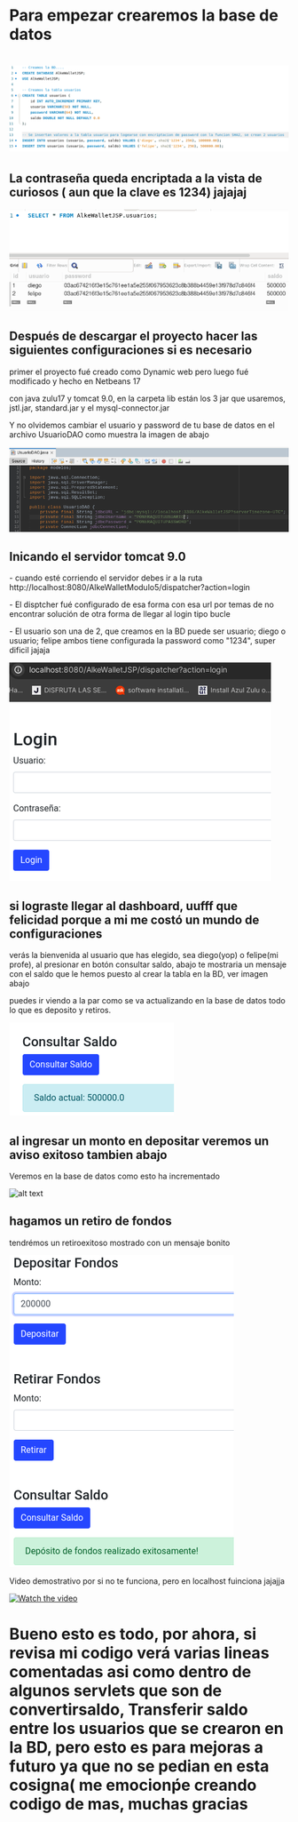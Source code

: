 <H1>Para empezar crearemos la base de datos<H1>
  
![alt text](https://github.com/diegoarriagadazamora/AlkeWalletModulo5/blob/main/imgs-readme/BD.png)

<h2>La contraseña queda encriptada a la vista de curiosos ( aun que la clave es 1234) jajajaj</h2>

![alt text](https://github.com/diegoarriagadazamora/AlkeWalletModulo5/blob/main/imgs-readme/passCrypted.png)

<h2>Después de descargar el proyecto hacer las siguientes configuraciones si es necesario</h2>
<p>primer el proyecto fué creado como Dynamic web pero luego fué modificado y hecho en Netbeans 17</p>
<p>con java zulu17 y tomcat 9.0, en la carpeta lib están los 3 jar que usaremos, jstl.jar, standard.jar y el mysql-connector.jar</p>
<p>Y no olvidemos cambiar el usuario y password de tu base de datos en el archivo UsuarioDAO como muestra la imagen de abajo</p>

![alt text](https://github.com/diegoarriagadazamora/AlkeWalletModulo5/blob/main/imgs-readme/conBDUDAO.png)

<H2>Inicando el servidor tomcat 9.0</H2>
<p>- cuando esté corriendo el servidor debes ir a la ruta http://localhost:8080/AlkeWalletModulo5/dispatcher?action=login</p>
<p>- El disptcher fué configurado de esa forma con esa url por temas de no encontrar solución de otra forma de llegar al login tipo bucle</p>
<p>- El usuario son una de 2, que creamos en la BD puede ser usuario; diego o usuario; felipe ambos tiene configurada la password como "1234", super dificil jajaja</p>

![alt text](https://github.com/diegoarriagadazamora/AlkeWalletModulo5/blob/main/imgs-readme/loginLocalHost.png)

<h2>si lograste llegar al dashboard, uufff que felicidad porque a mi me costó un mundo de configuraciones</h2>
<p> verás la bienvenida al usuario que has elegido, sea diego(yop) o felipe(mi profe), al presionar en botón consultar saldo, abajo te mostraria un mensaje con el saldo que le hemos puesto al crear la tabla en la BD, ver imagen abajo </p>
<p>puedes ir viendo a la par como se va actualizando en la base de datos todo lo que es deposito y retiros.</p>

![alt text](https://github.com/diegoarriagadazamora/AlkeWalletModulo5/blob/main/imgs-readme/consultarSaldo.png)

<h2>al ingresar un monto en depositar veremos un aviso exitoso tambien abajo</h2>
<p>Veremos en la base de datos como esto ha incrementado</p>

![alt text](https://github.com/diegoarriagadazamora/alkeWalletJsp/blob/main/imgs-readme/depositoExitoso.png)

<h2>hagamos un retiro de fondos</h2>
<p>tendrémos un retiroexitoso mostrado con un mensaje bonito</p>

![alt text](https://github.com/diegoarriagadazamora/AlkeWalletModulo5/blob/main/imgs-readme/depositoExitoso.png)

<p>Video demostrativo por si no te funciona, pero en localhost fuinciona jajajja</p>

[![Watch the video](https://i.sstatic.net/Vp2cE.png)](https://youtu.be/QH-vxe-YI-o)

<h1>Bueno esto es todo, por ahora, si revisa mi codigo verá varias lineas comentadas asi como dentro de algunos servlets que son de convertirsaldo,
Transferir saldo entre los usuarios que se crearon en la BD, pero esto es para mejoras a futuro ya que no se pedian en esta cosigna( me emocionṕe creando codigo de mas, muchas gracias</h1>

